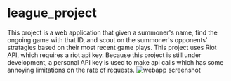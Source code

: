 # league_project

This project is a web application that given a summoner's name, find the ongoing game with that ID, and scout on the summoner's opponents' stratagies based on their most recent game plays.
This project uses Riot API, which requires a riot api key. Because this project is still under development, a personal API key is used to make api calls which has some annoying limitations on the rate of requests.
![webapp screenshot](path_to_image)
